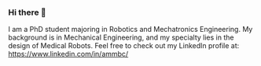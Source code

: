 ### Hi there 👋
I am a PhD student majoring in Robotics and Mechatronics Engineering. My background is in Mechanical Engineering, and my specialty lies in the design of Medical Robots. Feel free to check out my LinkedIn profile at: https://www.linkedin.com/in/ammbc/
